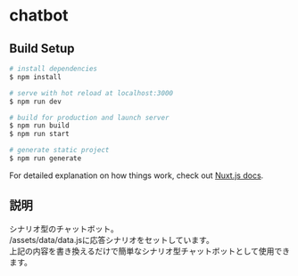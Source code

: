 # chatbot

## Build Setup

```bash
# install dependencies
$ npm install

# serve with hot reload at localhost:3000
$ npm run dev

# build for production and launch server
$ npm run build
$ npm run start

# generate static project
$ npm run generate
```

For detailed explanation on how things work, check out [Nuxt.js docs](https://nuxtjs.org).

## 説明

シナリオ型のチャットボット。  
/assets/data/data.jsに応答シナリオをセットしています。  
上記の内容を書き換えるだけで簡単なシナリオ型チャットボットとして使用できます。  
